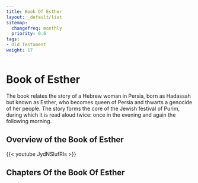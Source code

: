 ```yaml
---
title: Book Of Esther
layout: _default/list
sitemap:
  changefreq: monthly
  priority: 0.6
tags:
- Old Testament
weight: 17
---
```


# Book of Esther

The book relates the story of a Hebrew woman in Persia, born as Hadassah but known as Esther, who becomes queen of Persia and thwarts a genocide of her people. The story forms the core of the Jewish festival of Purim, during which it is read aloud twice: once in the evening and again the following morning.

## Overview of the Book of Esther
{{< youtube JydNSlufRIs >}}

## Chapters Of the Book Of Esther
